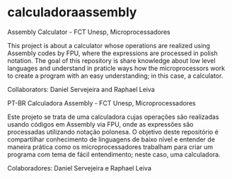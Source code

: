 # calculadoraassembly
Assembly Calculator - FCT Unesp, Microprocessadores

This project is about a calculator whose operations are realized using Assembly codes by FPU, where the expressions are processed in polish notation.
The goal of this repository is share knowledge about low level languages and understand in praticle ways how the microprocessors work to create a program with an easy understanding; in this case, a calculator.

Collaborators: Daniel Servejeira and Raphael Leiva

PT-BR
Calculadora Assembly - FCT Unesp, Microprocessadores

Este projeto se trata de uma calculadora cujas operações são realizadas usando códigos em Assembly via FPU, onde as expressões são processadas utilizando notação polonesa.
O objetivo deste repositório é compartilhar conhecimento de linguagens de baixo nível e entender de maneira prática como os microprocessadores trabalham para criar um programa com tema de fácil entendimento; neste caso, uma calculadora.

Colaboradores: Daniel Servejeira e Raphael Leiva
